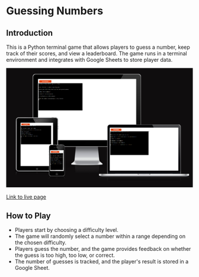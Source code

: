 # Guessing Numbers

## Introduction

This is a Python terminal game that allows players to guess a number, keep track of their scores, and view a leaderboard. The game runs in a terminal environment and integrates with Google Sheets to store player data.

![alt text](docs/images/responsivegame1.png)

[Link to live page](https://guessing-game1-92439eba22ca.herokuapp.com/)

## How to Play

- Players start by choosing a difficulty level.
- The game will randomly select a number within a range depending on the chosen difficulty.
- Players guess the number, and the game provides feedback on whether the guess is too high, too low, or correct.
- The number of guesses is tracked, and the player's result is stored in a Google Sheet.
